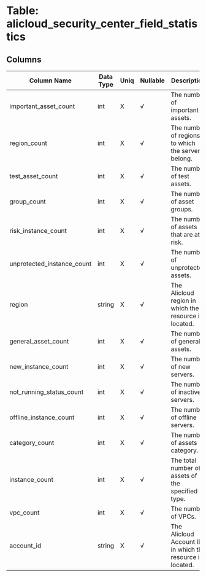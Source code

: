 # Table: alicloud_security_center_field_statistics

## Columns 

|  Column Name   |  Data Type  | Uniq | Nullable | Description | 
|  ----  | ----  | ----  | ----  | ---- | 
| important_asset_count | int | X | √ | The number of important assets. | 
| region_count | int | X | √ | The number of regions to which the servers belong. | 
| test_asset_count | int | X | √ | The number of test assets. | 
| group_count | int | X | √ | The number of asset groups. | 
| risk_instance_count | int | X | √ | The number of assets that are at risk. | 
| unprotected_instance_count | int | X | √ | The number of unprotected assets. | 
| region | string | X | √ | The Alicloud region in which the resource is located. | 
| general_asset_count | int | X | √ | The number of general assets. | 
| new_instance_count | int | X | √ | The number of new servers. | 
| not_running_status_count | int | X | √ | The number of inactive servers. | 
| offline_instance_count | int | X | √ | The number of offline servers. | 
| category_count | int | X | √ | The number of assets category. | 
| instance_count | int | X | √ | The total number of assets of the specified type. | 
| vpc_count | int | X | √ | The number of VPCs. | 
| account_id | string | X | √ | The Alicloud Account ID in which the resource is located. | 


